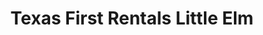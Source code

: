 ---
title: "Texas First Rentals Little Elm"
url: /aubrey/texas-first-rentals-little-elm/
shop: storage rental
---